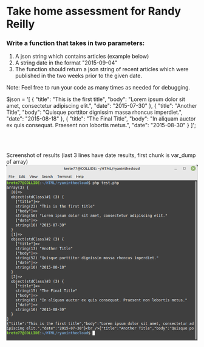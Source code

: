 # Take home assessment for Randy Reilly

### Write a function that takes in two parameters:
   1) A json string which contains articles (example below)
   2) A string date in the format "2015-09-04"
   3) The function should return a json string of recent articles which
      were published in the two weeks prior to the given date. 

Note:  Feel free to run your code as many times as needed for debugging.

$json = '[
  { 
    "title": "This is the first title", 
    "body": "Lorem ipsum dolor sit amet, consectetur adipiscing elit.",
    "date": "2015-07-30"
  },
  {
    "title": "Another Title",
    "body": "Quisque porttitor dignissim massa rhoncus imperdiet.",
    "date": "2015-08-18"
  },
  {
    "title": "The Final Title",
    "body": "In aliquam auctor ex quis consequat. Praesent non lobortis metus.",
    "date": "2015-08-30"
  }
  ]';

<br><br>

Screenshot of results (last 3 lines have date results, first chunk is var_dump of array)
<img src="screenshot.png">
